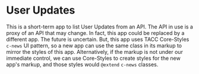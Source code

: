 # User Updates

This is a short-term app to list User Updates from an API. The API in use is a proxy of an API that may change. In fact, this app could be replaced by a different app. The future is uncertain. But, this app uses TACC Core-Styles `c-news` UI pattern, so a new app can use the same class in its markup to mirror the styles of this app. Alternatively, if the markup is not under our immediate control, we can use Core-Styles to create styles for the new app's markup, and those styles would `@extend` `c-news` classes.
